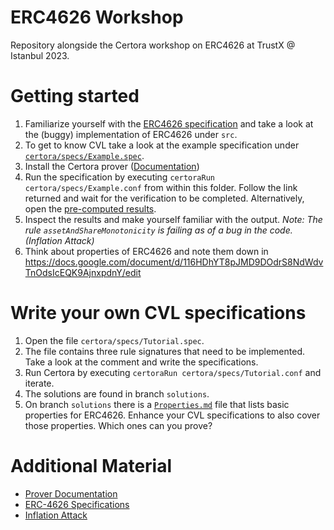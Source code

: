 # ERC4626 Workshop
Repository alongside the Certora workshop on ERC4626 at TrustX @ Istanbul 2023.

# Getting started

1. Familiarize yourself with the [ERC4626 specification](https://ethereum.org/en/developers/docs/standards/tokens/erc-4626/) and take a look at the (buggy) implementation of ERC4626 under `src`.
2. To get to know CVL take a look at the example specification under
[`certora/specs/Example.spec`](certora/specs/Example.spec).
3. Install the Certora prover ([Documentation](https://docs.certora.com/en/latest/docs/user-guide/getting-started/install.html#))
4. Run the specification by executing `certoraRun certora/specs/Example.conf` from within this folder. Follow the link returned and wait for the verification to be completed. Alternatively, open the [pre-computed results](https://prover.certora.com/output/53900/e34b40742baa466b9d35827d2d8a8a64/?anonymousKey=2bccddcb7834b2f79b4315a79f2e52a0118aad7a).
5. Inspect the results and make yourself familiar with the output. 
_Note: The rule `assetAndShareMonotonicity` is failing as of a bug in the code. (Inflation Attack)_
6. Think about properties of ERC4626 and note them down in https://docs.google.com/document/d/116HDhYT8pJMD9DOdrS8NdWdvTnOdsIcEQK9AjnxpdnY/edit

# Write your own CVL specifications

1. Open the file `certora/specs/Tutorial.spec`. 
2. The file contains three rule signatures that need to be implemented. Take a look at the comment and write the specifications.
3. Run Certora by executing `certoraRun certora/specs/Tutorial.conf` and iterate.
4. The solutions are found in branch `solutions`.
5. On branch `solutions` there is a [`Properties.md`](Properties.m) file that lists basic properties for ERC4626. Enhance your CVL specifications to also cover those properties. Which ones can you prove?


# Additional Material

* [Prover Documentation](https://docs.certora.com/en/latest/)
* [ERC-4626 Specifications](https://ethereum.org/en/developers/docs/standards/tokens/erc-4626/)
* [Inflation Attack](https://tienshaoku.medium.com/eip-4626-inflation-sandwich-attack-deep-dive-and-how-to-solve-it-9e3e320cc3f1)
